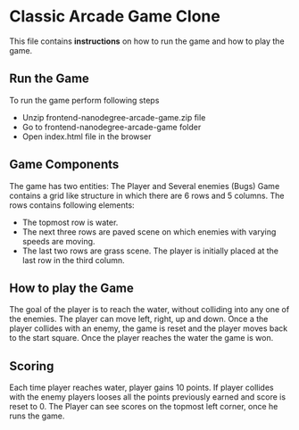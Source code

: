 # Classic Arcade Game Clone

This file contains **instructions** on how to run the game and how to play the game.

## Run the Game
To run the game perform following steps
- Unzip frontend-nanodegree-arcade-game.zip file
- Go to frontend-nanodegree-arcade-game folder
- Open index.html file in the browser

## Game Components
The game has two entities: The Player and  Several enemies (Bugs) 
Game contains a grid like structure in which there are 6 rows and 5 columns.
The rows contains following elements:
- The topmost row is water.
- The next three rows are paved scene on which enemies with varying speeds are moving.
- The last two rows are grass scene. The player is initially placed at the last row in the third column.



## How to play the Game
The goal of the player is to reach the water, without colliding into any one of the enemies. 
The player can move left, right, up and down. 
Once a the player collides with an enemy, the game is reset and the player moves back to the start square. 
Once the player reaches the water the game is won.

## Scoring
Each time player reaches water, player gains 10 points.
If player collides with the enemy players looses all the points previously earned and score is reset to 0.
The Player can see scores on the topmost left corner, once he runs the game.



